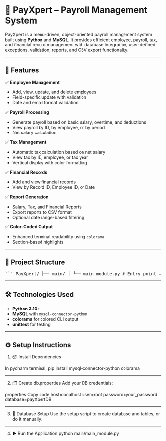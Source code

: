 # 💼 PayXpert – Payroll Management System

PayXpert is a menu-driven, object-oriented payroll management system built using **Python** and **MySQL**. It provides efficient employee, payroll, tax, and financial record management with database integration, user-defined exceptions, validation, reports, and CSV export functionality.

---

## 🚀 Features

✅ **Employee Management**  
- Add, view, update, and delete employees  
- Field-specific update with validation  
- Date and email format validation

✅ **Payroll Processing**  
- Generate payroll based on basic salary, overtime, and deductions  
- View payroll by ID, by employee, or by period  
- Net salary calculation

✅ **Tax Management**  
- Automatic tax calculation based on net salary  
- View tax by ID, employee, or tax year  
- Vertical display with color formatting

✅ **Financial Records**  
- Add and view financial records  
- View by Record ID, Employee ID, or Date

✅ **Report Generation**  
- Salary, Tax, and Financial Reports  
- Export reports to CSV format  
- Optional date range-based filtering

✅ **Color-Coded Output**  
- Enhanced terminal readability using `colorama`  
- Section-based highlights

---

## 🧩 Project Structure
<pre>``` PayXpert/ ├── main/ │ └── main_module.py # Entry point – menu-driven interface ├── entity/ │ ├── employee.py │ ├── payroll.py │ ├── tax.py │ └── financial_record.py ├── dao/ │ ├── employee_service.py │ ├── payroll_service.py │ ├── tax_service.py │ ├── financial_record_service.py │ └── report_generator.py ├── service/ │ └── validation_service.py ├── util/ │ ├── DBConnUtil.py │ └── DBPropertyUtil.py ├── exception/ │ └── exceptions.py ├── unitTest/ │ └── testcases.py ├── db.properties # DB configuration file └── readme.txt # List of dependencies ``` </pre>

---

## 🛠️ Technologies Used

- **Python 3.10+**
- **MySQL** with `mysql-connector-python`
- **colorama** for colored CLI output
- **unittest** for testing

---

## ⚙️ Setup Instructions

1. 📦 Install Dependencies

In pycharm terminal,
pip install mysql-connector-python colorama

---

2. 🗂️ Create db.properties
Add your DB credentials:

properties
Copy code
host=localhost
user=root
password=your_password
database=payXpertDB

---

3. 🧱 Database Setup
Use the setup script to create database and tables, or do it manually.

---

4. ▶️ Run the Application
python main/main_module.py


